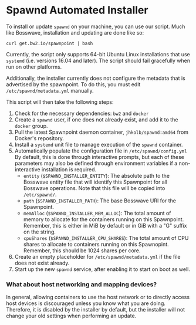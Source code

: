 # Spawnd Automated Installer

To install or update `spawnd` on your machine, you can use our script. Much like
Bosswave, installation and updating are done like so:
```
curl get.bw2.io/spawnpoint | bash
```

Currently, the script only supports 64-bit Ubuntu Linux installations that use
`systemd` (i.e. versions 16.04 and later). The script should fail gracefully
when run on other platforms.

Additionally, the installer currently does not configure the metadata that is
advertised by the spawnpoint. To do this, you must edit `/etc/spawnd/metadata.yml`
manually.

This script will then take the following steps:
  1. Check for the necessary dependencies: `bw2` and `docker`
  2. Create a `spawnd` user, if one does not already exist, and add it to the
     `docker` group.
  3. Pull the latest Spawnpoint daemon container, `jhkolb/spawnd:amd64` from
     Docker's repository.
  4. Install a `systemd` unit file to manage execution of the `spawnd` container.
  5. Automatically populate the configuration file in `/etc/spawnd/config.yml`
     By default, this is done through interactive prompts, but each of these
     parameters may also be defined through environment variables if a
     non-interactive installation is required.
     * `entity` (`$SPAWND_INSTALLER_ENTITY`): The absolute path to the Bosswave
       entity file that will identify this Spawnpoint for all Bosswave operations.
       Note that this file will be copied into `/etc/spawnd/`.
     * `path` (`$SPAWND_INSTALLER_PATH`): The base Bosswave URI for the Spawnpoint.
     * `memAlloc` (`$SPAWND_INSTALLER_MEM_ALLOC`): The total amount of memory to
       allocate for the containers running on this Spawnpoint. Remember, this is
       either in MiB by default or in GiB with a "G" suffix on the string.
     * `cpuShares` (`$SPAWND_INSTALLER_CPU_SHARES`): The total amount of CPU
       shares to allocate to containers running on this Spawnopint. Remember,
       this should be 1024 shares per core.
  6. Create an empty placeholder for `/etc/spawnd/metadata.yml` if the file does
     not exist already.
  7. Start up the new `spawnd` service, after enabling it to start on boot as
     well.

### What about host networking and mapping devices?
In general, allowing containers to use the host network or to directly access
host devices is discouraged unless you know what you are doing. Therefore, it is
disabled by the installer by default, but the installer will not change your old
settings when performing an update.
